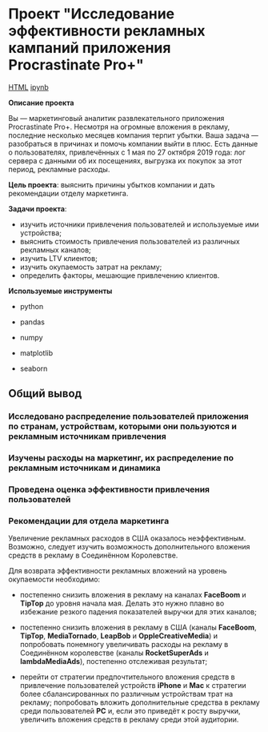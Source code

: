 # Проект "Исследование эффективности рекламных кампаний приложения Procrastinate Pro+"

[HTML](https://github.com/AVRotaev/Portfolio/blob/main/ProcrastinatePRO%2B_app_business_metrics_analysis/ProcrastinatePRO_Business_metrics_analysis.html) [ipynb](https://github.com/AVRotaev/Portfolio/blob/main/ProcrastinatePRO%2B_app_business_metrics_analysis/ProcrastinatePRO_Business_metrics_analysis.ipynb)

**Описание проекта**

Вы — маркетинговый аналитик развлекательного приложения Procrastinate Pro+. Несмотря на огромные вложения в рекламу, последние несколько месяцев компания терпит убытки. Ваша задача — разобраться в причинах и помочь компании выйти в плюс.
Есть данные о пользователях, привлечённых с 1 мая по 27 октября 2019 года:
лог сервера с данными об их посещениях,
выгрузка их покупок за этот период,
рекламные расходы.

**Цель проекта**: выяснить причины убытков компании и дать рекомендации отделу маркетинга.

**Задачи проекта**: 

- изучить источники привлечения пользователей и используемые ими устройства;
- выяснить стоимость привлечения пользователей из различных рекламных каналов;
- изучить LTV клиентов;
- изучить окупаемость затрат на  рекламу;
- определить факторы, мешающие привлечению клиентов.

**Используемые инструменты**

- python

- pandas

- numpy

- matplotlib

- seaborn


## Общий вывод

### Исследовано распределение пользователей приложения по странам, устройствам, которыми они пользуются и рекламным источникам привлечения

### Изучены расходы на маркетинг, их распределение по рекламным источникам и динамика

### Проведена оценка эффективности привлечения пользователей

### Рекомендации для отдела маркетинга


Увеличение рекламных расходов в США оказалось неэффективным. Возможно, следует изучить возможность дополнительного вложения средств в рекламу в Соединённом Королевстве.

Для возврата эффективности рекламных вложений на уровень окупаемости необходимо:

- постепенно снизить вложения в рекламу на каналах **FaceBoom** и **TipTop** до уровня начала мая. Делать это нужно плавно во избежание резкого падения показателей выручки для этих каналов;

- постепенно снизить вложения в рекламу в США (каналы **FaceBoom**, **TipTop**, **MediaTornado**, **LeapBob** и **OppleCreativeMedia**) и попробовать понемногу увеличивать расходы на рекламу в Соединённом королевстве (каналы **RocketSuperAds** и **lambdaMediaAds**), постепенно отслеживая результат;

- перейти от стратегии предпочтительного вложения средств в привлечение пользователей устройств **iPhone** и **Mac** к стратегии более сбалансированных по различным устройствам трат на рекламу; попробовать вложить дополнительные средства в рекламу среди пользователей **PC** и, если это приведёт к росту выручки, увеличить вложения средств в рекламу среди этой аудитории.

